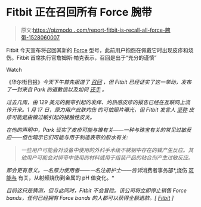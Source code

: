 # Fitbit 正在召回所有 Force 腕带

> 原文:[https://gizmodo . com/report-fitbit-is-recall-all-force-腕带-1528060007](https://gizmodo.com/report-fitbit-is-recalling-all-force-wristbands-1528060007)

Fitbit 今天宣布将召回其新的 [Force](https://gizmodo.com/fitbit-force-review-a-health-tracker-youd-actually-ke-1454962288) 型号，此前用户抱怨在佩戴它时出现皮疹和烧伤。Fitbit 首席执行官詹姆斯·帕克表示，召回是出于“充分的谨慎”

Watch

《华尔街日报》*今天下午首先报道了 [召回](http://online.wsj.com/news/articles/SB10001424052702304275304579397250102593142) ，但 Fitbit 已经证实了这一举动，发布了一封来自 Park 的道歉信以及如何 [还手](http://fitbit.expertproductinquiry.com/Force.aspx) 。*

*过去几周，由 129 美元的腕带引起的发痒、灼热感皮疹的报告已经在互联网上流传开来。1 月 17 日，原力用户皮肤灼伤 的可怕照片曝光，但 Fitbit 发言人 [坚称](http://www.today.com/health/fitbit-force-users-report-skin-rashes-device-2D11929574) 皮疹可能是由镍过敏引起的接触性皮炎。*

*在他的声明中，Park 证实了皮疹可能与镍有关——一种与珠宝有关的常见过敏反应——但也暗示它们可能与用于制造表带的胶水有关:*

> *一些用户可能会对设备中使用的外科手术级不锈钢中存在的镍产生反应。其他用户可能会对绑带中使用的材料或用于组装产品的粘合剂产生过敏反应。*

*那会更有意义。一名原力使用者——一名注册护士——告诉*消费者事务部*,烧伤 [可能与](http://www.consumeraffairs.com/news/fitbit-wearers-itching-for-relief-021714.html) 有关，从射频烧伤到金属的 pH 值变化。*

*目前这只是猜测，但与此同时，Fitbit 不会冒险。该公司将立即停止销售 Force bands，任何已经拥有 Force bands 的人都可以获得全额退款。[ [Fitbit](http://fitbit.expertproductinquiry.com/Force.aspx) ]*